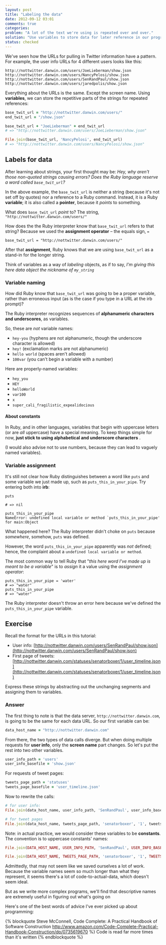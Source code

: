 ```yaml
---
layout: post
title: "Labeling the data"
date: 2012-09-12 03:01
comments: true
categories: 
problem: "A lot of the text we're using is repeated over and over."
solution: "Use variables to store data for later reference in our programs."
status: checked
---
```



We've seen how the URLs for pulling in Twitter information have a pattern. For example, the user info URLs for 4 different users looks like this:

`http://nottwitter.danwin.com/users/JoeLieberman/show.json`
`http://nottwitter.danwin.com/users/NancyPelosi/show.json`
`http://nottwitter.danwin.com/users/SenRandPaul/show.json`
`http://nottwitter.danwin.com/users/jaredpolis/show.json`

Everything about the URLs is the same. Except the screen name. Using **variables**, we can store the repetitive parts of the strings for repeated references:

``` ruby
base_twit_url = "http://nottwitter.danwin.com/users/"
end_twit_url = "/show.json"

base_twit_url + "JoeLieberman" + end_twit_url
# => "http://nottwitter.danwin.com/users/JoeLieberman/show.json" 

File.join(base_twit_url, 'NancyPelosi', end_twit_url)
# => "http://nottwitter.danwin.com/users/NancyPelosi/show.json"
```


## Labels for data

After learning about strings, your first thought may be: *Hey, why aren't those non-quoted strings causing errors? Does the Ruby language reserve a word called `base_twit_url`?* 

In the above example, the `base_twit_url` is neither a string (because it's not set off by quotes) nor a reference to a Ruby command. Instead, it is a Ruby **variable**; it is also called a **pointer**, because it *points* to something.

What does `base_twit_url` *point* to? The string, `"http://nottwitter.danwin.com/users/"`

How does the the Ruby interpreter know that `base_twit_url` refers to that string? Because we used the **assignment operator** &ndash; the equals sign,  `=`

```
base_twit_url = "http://nottwitter.danwin.com/users/"
```

After that **assignment**, Ruby knows that we are using `base_twit_url` as a stand-in for the longer string.

Think of variables as a way of *labeling* objects, as if to say, *I'm giving this here data object the nickname of `my_string`*



### Variable naming

How did Ruby know that `base_twit_url` was going to be a proper variable, rather than erroneous input (as is the case if you type in a URL at the irb prompt)? 

The Ruby interpreter recognizes sequences of **alphanumeric characters and underscores**, as variables.

So, these are *not* variable names:

* `hey-you` (hyphens are not alphanumeric, though the underscore character is allowed)
* `hey!` (exclamation marks are not alphanumeric)
* `hello world` (spaces aren't allowed)
* `100var` (you can't begin a variable with a number)

Here are properly-named variables:

* `hey_you`
* `HEY` 
* `helloWorld`
* `var100`
* `x`
* `super_cali_fragilistic_expealidocious`

#### About constants
In Ruby, and in other languages, variables that begin with uppercase letters (or are *all* uppercase) have a special meaning. To keep things simple for now, **just stick to using alphabetical and underscore characters** .

(I would also advise not to use numbers, because they can lead to vaguely named variables).



### Variable assignment

It's still not clear how Ruby distinguishes between a word like `puts` and some variable we just made up, such as `puts_this_in_your_pipe`. Try entering both into **irb**:

```
puts

# => nil 

puts_this_in_your_pipe
NameError: undefined local variable or method `puts_this_in_your_pipe' for main:Object
```

What happened here? The Ruby interpreter didn't choke on `puts` because *somewhere*, somehow, `puts` was defined.

However, the word `puts_this_in_your_pipe` apparently was *not* defined; hence, the complaint about a `undefined local variable or method`.

The most common way to tell Ruby that "*this here word I've made up is meant to be a variable*" is to *assign* it a value using the *assignment operator*:

```
puts_this_in_your_pipe = 'water'
# => "water" 
puts_this_in_your_pipe
# => "water" 
```

The Ruby interpreter doesn't throw an error here because we've defined the `puts_this_in_your_pipe` variable.


## Exercise

Recall the format for the URLs in this tutorial:

* User info: [http://nottwitter.danwin.com/users/SenRandPaul/show.json](http://nottwitter.danwin.com/users/SenRandPaul/show.json)
* First page of tweets: [http://nottwitter.danwin.com/statuses/senatorboxer/1/user_timeline.json](http://nottwitter.danwin.com/statuses/senatorboxer/1/user_timeline.json)

Express these strings by abstracting out the unchanging segments and assigning them to variables.

### Answer

The first thing to note is that the data server, `http://nottwitter.danwin.com`, is going to be the same for each data URL. So our first variable can be:

``` ruby
data_host_name = "http://nottwitter.danwin.com"
```

From there, the two types of data calls diverge. But when doing multiple requests for **user info**, only the **screen name** part changes. So let's put the rest into two other variables.

``` ruby
user_info_path = 'users'
user_info_basefile = 'show.json'

```

For requests of tweet pages:

``` ruby
tweets_page_path = 'statuses'
tweets_page_basefile = 'user_timeline.json'

```

Now to rewrite the calls:

``` ruby
# for user info:
File.join(data_host_name, user_info_path, 'SenRandPaul', user_info_basefile)

# for tweet pages
File.join(data_host_name, tweets_page_path, 'senatorboxer', '1', tweets_page_basefile)
```

Note: in actual practice, we would consider these variables to be **constants**. The convention is to uppercase constants' names:


``` ruby
File.join(DATA_HOST_NAME, USER_INFO_PATH, 'SenRandPaul', USER_INFO_BASEFILE)

File.join(DATA_HOST_NAME, TWEETS_PAGE_PATH, 'senatorboxer', '1', TWEETS_PAGE_BASEFILE)
```


Admittedly, that may not seem like we saved ourselves a lot of work.  Because the variable names seem so much longer than what they represent, it seems there's a lot of code-to-actual-data, which doesn't seem ideal.

But as we write more complex programs, we'll find that descriptive names are extremely useful in figuring out what's going on

Here's one of the best words of advice I've ever picked up about programming:

{% blockquote Steve McConnell, Code Complete: A Practical Handbook of Software Construction http://www.amazon.com/Code-Complete-Practical-Handbook-Construction/dp/0735619670 %}
Code is read far more times than it's written
{% endblockquote %}


